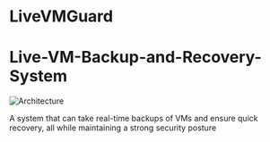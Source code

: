 # LiveVMGuard
# Live-VM-Backup-and-Recovery-System

![Architecture](https://github.com/khushbu4066/LiveVMGuard/assets/83541710/c0522b47-9779-4c7c-a441-eb34c18ff071)

A system that can take real-time backups of VMs and ensure quick recovery, all while maintaining a strong security posture
